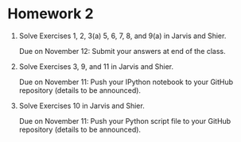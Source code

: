 Homework 2
==========

1. Solve Exercises 1, 2, 3(a) 5, 6, 7, 8, and 9(a) in Jarvis and Shier.

   Due on November 12:
   Submit your answers at end of the class.

2. Solve Exercises 3, 9, and 11 in Jarvis and Shier.

   Due on November 11:
   Push your IPython notebook to your GitHub repository (details to be announced).

3. Solve Exercises 10 in Jarvis and Shier.

   Due on November 11:
   Push your Python script file to your GitHub repository (details to be announced).
